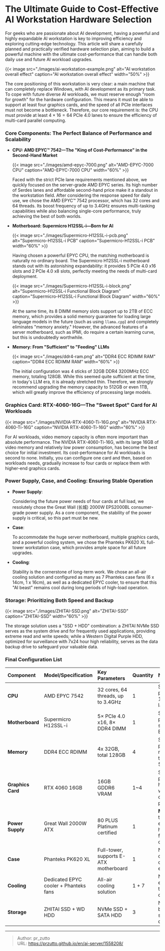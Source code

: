 # The Ultimate Guide to Cost-Effective AI Workstation Hardware Selection


For geeks who are passionate about AI development, having a powerful and highly expandable AI workstation is key to improving efficiency and exploring cutting-edge technology. This article will share a carefully planned and practically verified hardware selection plan, aiming to build a powerful machine with the ultimate cost-performance that can handle both daily use and future AI workload upgrades.

<!--more-->

{{< image src="./images/ai-workstation-example.png" alt="AI workstation overall effect" caption="AI workstation overall effect" width="50%" >}}

The core positioning of this workstation is very clear: a main machine that can completely replace Windows, with AI development as its primary task. To cope with future diverse AI workloads, we must reserve enough "room for growth" for the hardware configuration. This means it must be able to support at least four graphics cards, and the speed of all PCIe interfaces must not become a bottleneck. Therefore, our core requirement is: the CPU must provide at least $4 \times 16 = 64$ PCIe 4.0 lanes to ensure the efficiency of multi-card parallel computing.

### **Core Components: The Perfect Balance of Performance and Scalability**

  * **CPU: AMD EPYC™ 7542—The "King of Cost-Performance" in the Second-Hand Market**

    {{< image src="./images/amd-epyc-7000.png" alt="AMD-EPYC-7000 CPU" caption="AMD-EPYC-7000 CPU" width="60%" >}}

    Faced with the strict PCIe lane requirements mentioned above, we quickly focused on the server-grade AMD EPYC series. Its high number of Serdes lanes and affordable second-hand price make it a standout in the workstation field. After considering the response speed for daily use, we chose the AMD EPYC™ 7542 processor, which has 32 cores and 64 threads. Its boost frequency of up to 3.4GHz ensures multi-tasking capabilities while also balancing single-core performance, truly achieving the best of both worlds.

  * **Motherboard: Supermicro H12SSL-i—Born for AI**

    {{< image src="./images/Supermicro-H12SSL-i-pcb.png" alt="Supermicro-H12SSL-i PCB" caption="Supermicro-H12SSL-i PCB" width="60%" >}}

    Having chosen a powerful EPYC CPU, the matching motherboard is naturally no ordinary board. The Supermicro H12SSL-i motherboard stands out with its astonishing expandability: it provides 5 PCIe 4.0 x16 slots and 2 PCIe 4.0 x8 slots, perfectly meeting the needs of multi-card deployment.
    
    {{< image src="./images/Supermicro-H12SSL-i-block.png" alt="Supermicro-H12SSL-i Functional Block Diagram" caption="Supermicro-H12SSL-i Functional Block Diagram" width="60%" >}}

    At the same time, its 8 DIMM memory slots support up to 2TB of ECC memory, which provides a solid memory guarantee for loading large language models in the future (such as using `llama.cpp`) and completely eliminates "memory anxiety." However, the advanced features of a server motherboard, such as IPMI, do require a certain learning curve, but this is undoubtedly worthwhile.

  * **Memory: From "Sufficient" to "Feeding" LLMs**

    {{< image src="./images/ddr4-ram.png" alt="DDR4 ECC RDIMM RAM" caption="DDR4 ECC RDIMM RAM" width="60%" >}}

    The initial configuration was 4 sticks of 32GB DDR4 3200MHz ECC memory, totaling 128GB. While this seemed quite sufficient at the time, in today's LLM era, it is already stretched thin. Therefore, we strongly recommend upgrading the memory capacity to 512GB or even 1TB, which will greatly improve the efficiency of processing large models.

### **Graphics Card: RTX-4060-16G—The "Sweet Spot" Card for AI Workloads**

{{< image src="./images/NVIDIA-RTX-4060-Ti-16G.png" alt="NVIDIA RTX-4060-Ti-16G" caption="NVIDIA RTX-4060-Ti-16G" width="60%" >}}

For AI workloads, video memory capacity is often more important than absolute performance. The NVIDIA RTX-4060-Ti-16G, with its large 16GB of video memory and relatively low power consumption, has become the best choice for initial investment. Its cost-performance for AI workloads is second to none. Initially, you can configure one card and then, based on workloads needs, gradually increase to four cards or replace them with higher-end graphics cards.

### **Power Supply, Case, and Cooling: Ensuring Stable Operation**

  * **Power Supply**:

    Considering the future power needs of four cards at full load, we resolutely chose the Great Wall (长城) 2000W EPS2000BL consumer-grade power supply. As a core component, the stability of the power supply is critical, so this part must be new.

  * **Case**:

    To accommodate the huge server motherboard, multiple graphics cards, and a powerful cooling system, we chose the Phanteks PK620 XL full-tower workstation case, which provides ample space for all future upgrades.

  * **Cooling**:

    Stability is the cornerstone of long-term work. We chose an all-air cooling solution and configured as many as 7 Phanteks case fans (6 x 14cm, 1 x 16cm), as well as a dedicated EPYC cooler, to ensure that this "AI beast" remains cool during long periods of high-load operation.

### **Storage: Prioritizing Both Speed and Backup**

{{< image src="./images/ZHITAI-SSD.png" alt="ZHITAI-SSD" caption="ZHITAI-SSD" width="60%" >}}

The storage solution uses a "SSD + HDD" combination: a ZHITAI NVMe SSD serves as the system drive and for frequently used applications, providing extreme read and write speeds; while a Western Digital Purple HDD, optimized for surveillance with 7x24 hour high reliability, serves as the data backup drive to safeguard your valuable data.

### **Final Configuration List**

| **Component** | **Model/Specification** | **Key Parameters** | **Quantity** | **Notes** |
| :--- | :--- | :--- | :--- | :--- |
| **CPU** | AMD EPYC 7542 | 32 cores, 64 threads, up to 3.4GHz | 1 | Second-hand preferred, 128 PCIe 4.0 lanes |
| **Motherboard** | Supermicro H12SSL-i | 5× PCIe 4.0 x16, 8× DDR4 DIMM | 1 | Second-hand preferred, supports 2TB ECC memory |
| **Memory** | DDR4 ECC RDIMM | 4x 32GB, total 128GB | 4 | Second-hand preferred, recommended to upgrade to 512GB+ |
| **Graphics Card** | RTX 4060 16GB | 16GB GDDR6 VRAM | 1\~4 | Second-hand preferred, high VRAM with great cost-performance |
| **Power Supply** | Great Wall 2000W ATX | 80 PLUS Platinum certified | 1 | **Must be new**, to leave enough headroom for future multi-card setups |
| **Case** | Phanteks PK620 XL | Full-tower, supports E-ATX motherboard | 1 | New, designed for cooling and expandability |
| **Cooling** | Dedicated EPYC cooler + Phanteks fans | All-air cooling solution | 1 + 7 | New, to ensure long-term stable operation |
| **Storage** | ZHITAI SSD + WD HDD | NVMe SSD + SATA HDD | 3 | New, balances speed with data security |

---

> Author: pr_zutto  
> URL: https://przutto.github.io/en/ai-server/1558208/  

